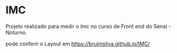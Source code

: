 # IMC
Projeto realizado para medir o Imc no curso de Front end do Senai - Noturno.

pode conferir o Layout em https://bruiinsilva.github.io/IMC/
